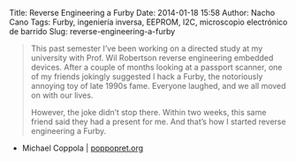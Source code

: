 Title: Reverse Engineering a Furby
Date: 2014-01-18 15:58
Author: Nacho Cano
Tags: Furby, ingeniería inversa, EEPROM, I2C, microscopio electrónico de barrido
Slug: reverse-engineering-a-furby

> This past semester I’ve been working on a directed study at my university
> with Prof. Wil Robertson reverse engineering embedded devices. After a couple
> of months looking at a passport scanner, one of my friends jokingly suggested
> I hack a Furby, the notoriously annoying toy of late 1990s fame. Everyone
> laughed, and we all moved on with our lives.
>
> However, the joke didn’t stop there. Within two weeks, this same friend said
> they had a present for me. And that’s how I started reverse engineering a
> Furby.

- Michael Coppola | [poppopret.org][]

  [poppopret.org]: http://poppopret.org/2013/12/18/reverse-engineering-a-furby/
    "Reverse Engineering a Furby"
